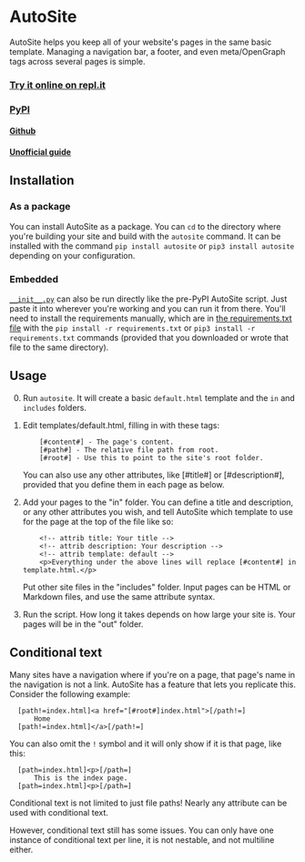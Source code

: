 # AutoSite
AutoSite helps you keep all of your website's pages in the same basic template. Managing a navigation bar, a footer, and even meta/OpenGraph tags across several pages is simple.

### [Try it online on repl.it](https://repl.it/@dotcomboom/AutoSite)
### [PyPI](https://pypi.org/project/AutoSite/)
#### [Github](https://github.com/dotcomboom/AutoSite/)
#### [Unofficial guide](https://autosite.neocities.org)

## Installation
### As a package
You can install AutoSite as a package. You can `cd` to the directory where you're building your site and build with the `autosite` command. It can be installed with the command `pip install autosite` or `pip3 install autosite` depending on your configuration.
### Embedded
[`__init__.py`](https://github.com/dotcomboom/AutoSite/blob/master/AutoSite/__init__.py) can also be run directly like the pre-PyPI AutoSite script. Just paste it into wherever you're working and you can run it from there. You'll need to install the requirements manually, which are in [the requirements.txt file](https://github.com/dotcomboom/AutoSite/blob/master/requirements.txt) with the `pip install -r requirements.txt` or `pip3 install -r requirements.txt` commands (provided that you downloaded or wrote that file to the same directory).

## Usage
0. Run `autosite`. It will create a basic `default.html` template and the `in` and `includes` folders.
1. Edit templates/default.html, filling in with these tags:

           [#content#] - The page's content.
           [#path#] - The relative file path from root.
           [#root#] - Use this to point to the site's root folder.
           
   You can also use any other attributes, like [#title#] or [#description#], provided that you define them in each page as below.
           
2. Add your pages to the "in" folder.
      You can define a title and description, or any other attributes you wish, and tell AutoSite which template to use for the page at the top of the file like so:
           
           <!-- attrib title: Your title -->
           <!-- attrib description: Your description -->
           <!-- attrib template: default -->
           <p>Everything under the above lines will replace [#content#] in template.html.</p>
              
    Put other site files in the "includes" folder. Input pages can be HTML or Markdown files, and use the same attribute syntax.
    
3. Run the script. How long it takes depends on how large your site is. Your pages will be in the "out" folder.

## Conditional text
Many sites have a navigation where if you're on a page, that page's name in the navigation is not a link. AutoSite has a feature that lets you replicate this. Consider the following example:
  
      [path!=index.html]<a href="[#root#]index.html">[/path!=]
          Home
      [path!=index.html]</a>[/path!=]
  
You can also omit the `!` symbol and it will only show if it is that page, like this:

      [path=index.html]<p>[/path=]
          This is the index page.
      [path=index.html]<p>[/path=]
  
Conditional text is not limited to just file paths! Nearly any attribute can be used with conditional text.

However, conditional text still has some issues. You can only have one instance of conditional text per line, it is not nestable, and not multiline either.